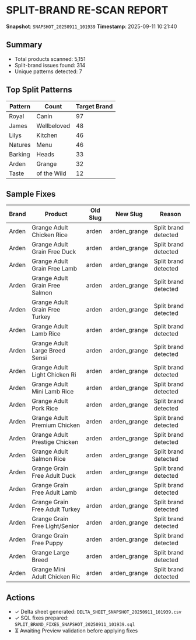 # SPLIT-BRAND RE-SCAN REPORT

**Snapshot**: `SNAPSHOT_20250911_101939`
**Timestamp**: 2025-09-11 10:21:40

## Summary

- Total products scanned: 5,151
- Split-brand issues found: 314
- Unique patterns detected: 7

## Top Split Patterns

| Pattern | Count | Target Brand |
|---------|-------|-------------|
| Royal|Canin | 97 | royal_canin |
| James|Wellbeloved | 48 | james_wellbeloved |
| Lilys|Kitchen | 46 | lilys_kitchen |
| Natures|Menu | 46 | natures_menu |
| Barking|Heads | 33 | barking_heads |
| Arden|Grange | 32 | arden_grange |
| Taste|of the Wild | 12 | taste_of_the_wild |

## Sample Fixes

| Brand | Product | Old Slug | New Slug | Reason |
|-------|---------|----------|----------|--------|
| Arden | Grange Adult Chicken  Rice | arden | arden_grange | Split brand detected |
| Arden | Grange Adult Grain Free Duck | arden | arden_grange | Split brand detected |
| Arden | Grange Adult Grain Free Lamb | arden | arden_grange | Split brand detected |
| Arden | Grange Adult Grain Free Salmon | arden | arden_grange | Split brand detected |
| Arden | Grange Adult Grain Free Turkey | arden | arden_grange | Split brand detected |
| Arden | Grange Adult Lamb  Rice | arden | arden_grange | Split brand detected |
| Arden | Grange Adult Large Breed Sensi | arden | arden_grange | Split brand detected |
| Arden | Grange Adult Light Chicken  Ri | arden | arden_grange | Split brand detected |
| Arden | Grange Adult Mini Lamb  Rice | arden | arden_grange | Split brand detected |
| Arden | Grange Adult Pork  Rice | arden | arden_grange | Split brand detected |
| Arden | Grange Adult Premium Chicken   | arden | arden_grange | Split brand detected |
| Arden | Grange Adult Prestige Chicken | arden | arden_grange | Split brand detected |
| Arden | Grange Adult Salmon  Rice | arden | arden_grange | Split brand detected |
| Arden | Grange Grain Free Adult Duck   | arden | arden_grange | Split brand detected |
| Arden | Grange Grain Free Adult Lamb   | arden | arden_grange | Split brand detected |
| Arden | Grange Grain Free Adult Turkey | arden | arden_grange | Split brand detected |
| Arden | Grange Grain Free Light/Senior | arden | arden_grange | Split brand detected |
| Arden | Grange Grain Free Puppy | arden | arden_grange | Split brand detected |
| Arden | Grange Large Breed | arden | arden_grange | Split brand detected |
| Arden | Grange Mini Adult Chicken  Ric | arden | arden_grange | Split brand detected |

## Actions

- ✓ Delta sheet generated: `DELTA_SHEET_SNAPSHOT_20250911_101939.csv`
- ✓ SQL fixes prepared: `SPLIT_BRAND_FIXES_SNAPSHOT_20250911_101939.sql`
- ⏳ Awaiting Preview validation before applying fixes
